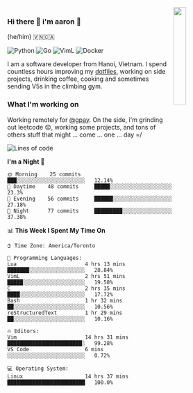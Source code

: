 <img src="https://media.giphy.com/media/l1J9LMNeWISnddECA/giphy.gif" align="right" width="24%" />

### Hi there 👋 i'm aaron :wolf:
(he/him) 🇻🇳🇨🇦

<p align="left">
    <img alt="Python" src="https://img.shields.io/badge/-Python-blue?style=flat-square&logo=python&logoColor=white" />
    <img alt="Go" src="https://img.shields.io/badge/-Golang-46a2f1?style=flat-square&logo=go&logoColor=white" />
    <img alt="VimL" src="https://img.shields.io/badge/-VimL-66d124?style=flat-square&logo=vim&logoColor=white" />
    <img alt="Docker" src="https://img.shields.io/badge/-Docker-1bd7de?style=flat-square&logo=docker&logoColor=white" />
</p>

I am a software developer from Hanoi, Vietnam. I spend countless hours improving my [dotfiles](https://github.com/aarnphm/dotfiles), working on side projects, drinking coffee, cooking and sometimes sending V5s in the climbing gym.

### What I'm working on
Working remotely for [@gpay](http://gpay.vn/en/home_en/). On the side, i'm grinding out leetcode :worried:, working some projects, and tons of others stuff that might ... come ... one ... day =/



<!--START_SECTION:waka-->
![Lines of code](https://img.shields.io/badge/From%20Hello%20World%20I%27ve%20Written-3.1%20million%20lines%20of%20code-blue)

**I'm a Night 🦉** 

```text
🌞 Morning    25 commits     ███░░░░░░░░░░░░░░░░░░░░░░   12.14% 
🌆 Daytime    48 commits     █████░░░░░░░░░░░░░░░░░░░░   23.3% 
🌃 Evening    56 commits     ██████░░░░░░░░░░░░░░░░░░░   27.18% 
🌙 Night      77 commits     █████████░░░░░░░░░░░░░░░░   37.38%

```


📊 **This Week I Spent My Time On** 

```text
⌚︎ Time Zone: America/Toronto

💬 Programming Languages: 
Lua                      4 hrs 13 mins       ███████░░░░░░░░░░░░░░░░░░   28.84% 
VimL                     2 hrs 51 mins       █████░░░░░░░░░░░░░░░░░░░░   19.58% 
C                        2 hrs 35 mins       ████░░░░░░░░░░░░░░░░░░░░░   17.72% 
Bash                     1 hr 32 mins        ██░░░░░░░░░░░░░░░░░░░░░░░   10.56% 
reStructuredText         1 hr 29 mins        ██░░░░░░░░░░░░░░░░░░░░░░░   10.16%

🔥 Editors: 
Vim                      14 hrs 31 mins      ████████████████████████░   99.28% 
VS Code                  6 mins              ░░░░░░░░░░░░░░░░░░░░░░░░░   0.72%

💻 Operating System: 
Linux                    14 hrs 37 mins      █████████████████████████   100.0%

```


<!--END_SECTION:waka-->

<!--
**aarnphm/aarnphm** is a ✨ _special_ ✨ repository because its `README.md` (this file) appears on your GitHub profile.

Here are some ideas to get you started:

- 🔭 I’m currently working on ...
- 🌱 I’m currently learning ...
- 👯 I’m looking to collaborate on ...
- 🤔 I’m looking for help with ...
- 💬 Ask me about ...
- 📫 How to reach me: ...
- 😄 Pronouns: ...
- ⚡ Fun fact: ...
-->
